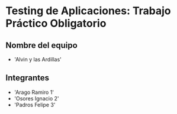# Testing de Aplicaciones: Trabajo Práctico Obligatorio

## Nombre del equipo
- 'Alvin y las Ardillas'

## Integrantes
- 'Arago Ramiro 1'
- 'Osores Ignacio 2'
- 'Padros Felipe 3'
